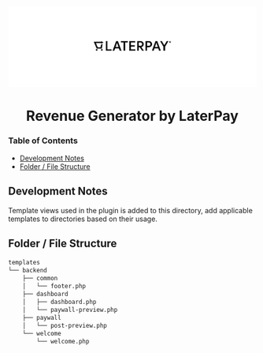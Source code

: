 <p align="center"><img src="../wporgassets/banner-772x250.png" /></p>

<h1 align="center"> Revenue Generator by LaterPay </h1>

### Table of Contents
- [Development Notes](#development-notes)
- [Folder / File Structure](#folder--file-structure)

## Development Notes

Template views used in the plugin is added to this directory, add applicable templates to directories based on their usage.

## Folder / File Structure

```text
templates
└── backend
    ├── common
    │   └── footer.php
    ├── dashboard
    │   ├── dashboard.php
    │   └── paywall-preview.php
    ├── paywall
    │   └── post-preview.php
    └── welcome
        └── welcome.php
```
